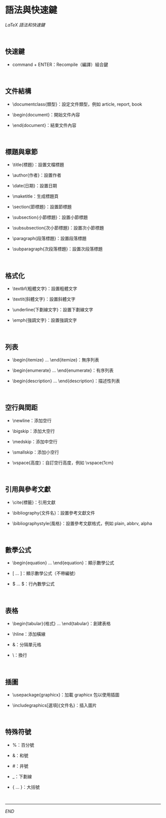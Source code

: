 
# 語法與快速鍵

_LaTeX 語法和快速鍵_

<br>

## 快速鍵

- command + ENTER：Recompile（編譯）組合鍵

<br>

## 文件結構

- \documentclass{類型}：設定文件類型，例如 article, report, book

- \begin{document}：開始文件內容

- \end{document}：結束文件內容

<br>

## 標題與章節

- \title{標題}：設置文檔標題

- \author{作者}：設置作者

- \date{日期}：設置日期

- \maketitle：生成標題頁

- \section{節標題}：設置節標題

- \subsection{小節標題}：設置小節標題

- \subsubsection{次小節標題}：設置次小節標題

- \paragraph{段落標題}：設置段落標題

- \subparagraph{次段落標題}：設置次段落標題

<br>

## 格式化

- \textbf{粗體文字}：設置粗體文字

- \textit{斜體文字}：設置斜體文字

- \underline{下劃線文字}：設置下劃線文字

- \emph{強調文字}：設置強調文字

<br>

## 列表

- \begin{itemize} ... \end{itemize}：無序列表

- \begin{enumerate} ... \end{enumerate}：有序列表

- \begin{description} ... \end{description}：描述性列表

<br>

## 空行與間距

- \newline：添加空行

- \bigskip：添加大空行

- \medskip：添加中空行

- \smallskip：添加小空行

- \vspace{高度}：自訂空行高度，例如 \vspace{1cm}

<br>

## 引用與參考文獻

- \cite{標籤}：引用文獻

- \bibliography{文件名}：設置參考文獻文件

- \bibliographystyle{風格}：設置參考文獻格式，例如 plain, abbrv, alpha

<br>

## 數學公式

- \begin{equation} ... \end{equation}：顯示數學公式

- \[ ... \]：顯示數學公式（不帶編號）

- $ ... $：行內數學公式

<br>

## 表格

- \begin{tabular}{格式} ... \end{tabular}：創建表格

- \hline：添加橫線

- &：分隔單元格

- \\：換行

<br>

## 插圖

- \usepackage{graphicx}：加載 graphicx 包以使用插圖

- \includegraphics[選項]{文件名}：插入圖片

<br>

## 特殊符號

- \%：百分號

- \&：和號

- \#：井號

- \_：下劃線

- \{ ... \}：大括號

<br>

___

_END_
